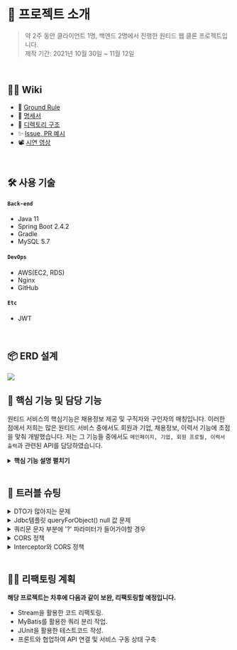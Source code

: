 # 📝 프로젝트 소개
>약 2주 동안 클라이언트 1명, 백엔드 2명에서 진행한 원티드 웹 클론 프로젝트입니다.  
>제작 기간: 2021년 10월 30일 ~ 11월 12일


</br>

## 💁‍♂️ Wiki

- 📌 [Ground Rule](https://github.com/Jsim6342/wanted-clone/wiki/%F0%9F%93%8C-Ground-Rule)
- 📰 [명세서](https://docs.google.com/spreadsheets/d/1ZLrF6zCwts5qt4bVxmj8SG71MKh1Lk3S/edit#gid=990061567)
- 📁 [디렉토리 구조](https://github.com/Jsim6342/wanted-clone/wiki/%F0%9F%93%81-Directory-Structure)
- ✨ [Issue, PR 예시](https://github.com/Jsim6342/wanted-clone/wiki/%E2%9C%A8-Issue-&-PR-Example)
- 📽 [시연 영상](https://youtu.be/6_us3-ApNu4)

</br>

## 🛠 사용 기술
#### `Back-end`
  - Java 11
  - Spring Boot 2.4.2
  - Gradle
  - MySQL 5.7
#### `DevOps`
  - AWS(EC2, RDS)
  - Nginx
  - GitHub
#### `Etc`
  - JWT

</br>

## 📦 ERD 설계
![](https://user-images.githubusercontent.com/70616657/141675583-470edb24-219b-448f-93f7-fc49855dcc17.png)


## 🔎 핵심 기능 및 담당 기능
원티드 서비스의 핵심기능은 채용정보 제공 및 구직자와 구인자의 매칭입니다.
이러한 점에서 저희는 많은 원티드 서비스 중에서도 회원과 기업, 채용정보, 이력서 기능에 초점을 맞춰 개발했습니다.
저는 그 기능들 중에서도 `메인페이지, 기업, 회원 프로필, 이력서 출력`과 관련된 API를 담당하였습니다.



<details>
<summary><b>핵심 기능 설명 펼치기</b></summary>
<div markdown="1">

### 전체 흐름
![](https://user-images.githubusercontent.com/70616657/143728564-a8d392e3-5837-44a3-8ab7-2e20217ac523.png)

   
### 1️⃣ Interceptor

![](https://user-images.githubusercontent.com/70616657/143728580-a757d3d3-c6c1-4bd7-8670-68cd12e63299.png)

- **Preflight Request 처리** :pushpin: [코드 확인](https://github.com/Jsim6342/wanted-clone/blob/59232b2abe9e51ff515f14a12825b699205f2bc5/src/main/java/com/example/demo/com/interceptor/LoginCheckInterceptor.java#L30)
  - 브라우저는 요청을 보내기 전 Preflight Request를 우선적으로 보내기 때문에 Interceptor에서 토큰을 검사하기 위해 Preflight Request를 가장 먼저 선별, 처리해줘야 한다.

- **로그인 인가 확인** :pushpin: [코드 확인](https://github.com/Jsim6342/wanted-clone/blob/59232b2abe9e51ff515f14a12825b699205f2bc5/src/main/java/com/example/demo/com/interceptor/LoginCheckInterceptor.java#L36)
  - @UnAuth 어노테이션을 만들어서 인가가 필요하지 않은 API 메서드에 명시하였다. 그 후, Interceptor에서 @UnAuth 어노테이션을 체크하여 로그인이 필요한 API와 그렇지 않은 API를 구분하였다.

- **토큰 여부 확인** :pushpin: [코드 확인](https://github.com/Jsim6342/wanted-clone/blob/59232b2abe9e51ff515f14a12825b699205f2bc5/src/main/java/com/example/demo/com/interceptor/LoginCheckInterceptor.java#L39)
  - 보내온 Request에 토큰이 있는지 확인하고, 해당 토큰의 여부에 따라 알맞은 로직을 처리해주었다.
   

### 2️⃣ Controller

![](https://user-images.githubusercontent.com/70616657/143728597-ce2dd002-0ad9-4ab2-97f5-d0a2df9334ea.png)

- **요청 처리** :pushpin: [코드 확인](https://github.com/Jsim6342/wanted-clone/blob/59232b2abe9e51ff515f14a12825b699205f2bc5/src/main/java/com/example/demo/src/company/CompanyController.java#L64)
  - Controller에서는 요청을 화면단에서 넘어온 요청을 받고, Service 계층에 로직 처리를 위임합니다.
  - 로그인이 필요한 서비스의 경우, Interceptor에서 토큰 검사 후, Request에 저장해둔 userId를 HttpServletRequest 객체로 받는다.

- **결과 응답** :pushpin: [코드 확인](https://github.com/Jsim6342/wanted-clone/blob/59232b2abe9e51ff515f14a12825b699205f2bc5/src/main/java/com/example/demo/src/company/CompanyController.java#L66)
  - Service 계층에서 넘어온 로직 처리 결과(메세지)를 미리 정의해둔 BaseResponse 객체에 담아 화면단에 응답해줍니다.
   

### 3️⃣ Service

![](https://user-images.githubusercontent.com/70616657/143728618-d00d5234-1c48-4301-9dd6-ade6ebe6c128.png)

- **검증 처리** :pushpin: [코드 확인](https://github.com/Jsim6342/wanted-clone/blob/59232b2abe9e51ff515f14a12825b699205f2bc5/src/main/java/com/example/demo/src/company/CompanyService.java#L34)
  - 이미 등록된 사업자등록번호, 접속한 회원이 소유한 회사인지 등 의미적 검증 처리를 진행하였습니다.

- **트랜잭션 처리** :pushpin: [코드 확인](https://github.com/Jsim6342/wanted-clone/blob/59232b2abe9e51ff515f14a12825b699205f2bc5/src/main/java/com/example/demo/src/company/CompanyService.java#L16)
  - 쿼리 로직 중에 에러가 발생할 경우, 롤백 처리를 하기 위한 트랜잭션 처리를 어노테이션을 활용하여 처리해주었습니다.


### 4️⃣ Dao

![](https://user-images.githubusercontent.com/70616657/143728637-5d4be8db-fa6e-4a49-ba5e-8ae9bb74c4e1.png)

- **쿼리 수행** :pushpin: [코드 확인](https://github.com/Jsim6342/wanted-clone/blob/59232b2abe9e51ff515f14a12825b699205f2bc5/src/main/java/com/example/demo/src/company/CompanyDao.java#L108)
  - JDBC Template를 활용하여 DB 쿼리 로직을 수행했습니다.
  - JOIN문 등 긴 쿼리문을 수행할 경우, Buffer를 활용하여 가독성과 '+' 연산을 최소화 하였습니다.
   
   
### 5️⃣ Etc
   
- **타입 검증 처리** :pushpin: [코드 확인](https://github.com/Jsim6342/wanted-clone/blob/59232b2abe9e51ff515f14a12825b699205f2bc5/src/main/java/com/example/demo/src/company/model/req/PostCompanyReq.java#L12)
   - Bean Validation을 활용하여 DTO에서 타입(형식) 검증을 수행하였다. 이를 통해 검증 로직을 분리할 수 있었다.
   
- **예외 처리** :pushpin: [코드 확인](https://github.com/Jsim6342/wanted-clone/blob/59232b2abe9e51ff515f14a12825b699205f2bc5/src/main/java/com/example/demo/com/advice/ControllerAdvice.java#L13)
   - ControllerAdvice에서 예외를 통합하여 처리하였다.
   - 각각의 예외의 경우 Enum을 통하여 등록, 관리할 수 있도록 하였다.
   - 등록되지 않은 예외의 경우, 예외 log를 console에 출력하고, 서버에 등록되지 않은 에러임을 응답해주었다.
   

   
</div>
</details>

</br>


## 🌟 트러블 슈팅
<details>
<summary>DTO가 많아지는 문제</summary>
<div markdown="1">

- 클라이언트 개발자를 고려하여, API 응답을 화면에 가장 Fit하게 내려주기 위해 노력했습니다. 그 과정에서 많은 VO와 DTO를 만들어야 하는 문제가 발생했고, 그에 따라 DTO 네이밍 문제와 관리 문제를 겪게 되었습니다.
- 가장 먼저, `Entity Class`를 만들어 해결하고자 했습니다. Entity를 활용하여 쿼리 조회에서 데이터를 받아오거나, DTO에 멤버변수 형태로 넣어 DTO의 객체 수를 줄이고자 했습니다. 하지만, 쿼리로 부터 필요하지 않은 데이터까지 모두 받아야와야 한다는 번거로움과 성능이슈, null이 들어가는 문제 등이 발생했습니다.
- 이후, `Inner Class`를 활용하여 해결했습니다. 응답을 내려줄 객체 DTO를 만들고, 그 안에 해당 DTO와 연관된 객체들을 Inner Class 형태로 만들어 네이밍 문제와 DTO를 보다 효율적으로 관리할 수 있게 하였습니다.
- 추가적으로 `Request와 Response DTO 패키지를 분리`하여 관리를 수월하게 했습니다.

</div>
</details>

<details>
<summary>Jdbc템플릿 queryForObject() null 값 문제</summary>
<div markdown="1">
  
  - Jdbc템플릿 queryForObject()메서드는 하나의 데이터를 반환한다. 0개 or 2개 이상일 경우 에러를 반환
  - 하지만, 데이터가 없을 경우 에러가 아닌 값을 null로도 반환해야할 경우가 있다.
  - 이럴 경우를 대비하여 데이터가 1개 or 0개가 예상되는 경우라도, queryForObject()를 사용하는 것이 아닌, `query()를 활용`하여 List형태로 받아내어 null을 처리하면 된다.
  - 결론: jdbc에서 null값이 예상되는 쿼리문은 무조건 query()로 받아 `list형태로 받자`.
  
</div>
</details>

<details>
<summary>쿼리문 문자 부분에 '?' 파라미터가 들어가야할 경우</summary>
<div markdown="1">
  
  - LIKE '%?%' 와 같은 조건식에서 ?를 쿼리로 데이터를 조회하고 싶을 때 기존의 쿼리 문법으로는 '?' 문자 자체가 검색이되는 현상이 발생.
  - 쿼리에서 ?가 들어가는 부분을 문자열 덧셈 사이에 두어 해결할 수 있다.
  - 다음과 같이 버퍼를 통해서도 해결이 가능하다.  
  
  ```java
  String sql = sb.append("select * from goods where name = '").append(query).append("';").toString();
  ```
  
</div>
</details>

<details>
<summary> CORS 정책 </summary>
<div markdown="1">
  
  - 원티드 클론코딩 중, CORS 이슈가 발생하였습니다.
  - 이 문제는 `SOP 보안 정책`에 관한 것으로, 이 보안 정책에 따르면 URI Schema, Hostname, Port가 모두 같은 Origin 내에서 req와 res를 주고 받아야한다고 한다.
  - 프론트 프로젝트 저장소와 백엔드 프로젝트 저장소가 상이하여 URL이 달라 해당 보안 정책에 어긋나서 발생하는 문제였다.
  - 해결하기 위해서 프론트 측에서는 `프록시 서버를 경유`하여 해결하는 방법이 있으며, 서버 측에서는 `Config 설정`을 통해 해결할 수 있다.
  - 다만, 보안적인 부분이다보니 프론트 측에서 먼저 프록시 서버를 경유하는 방법을 시도하였고, 이후에 config 파일을 설정하는 방향으로 구현하였다.
  
</div>
</details>
    
<details>
<summary> Interceptor와 CORS 정책 </summary>
<div markdown="1">
  
  - config 파일 설정으로 해결된줄 알았던 CORS 에러가 또 발생하였다.
  - 원인은 Interceptor의 구현과 `Preflight Request`에 의한 에러였다.
  - 브라우저는 서버로 요청을 보낼 때, Preflight Request를 우선적으로 보내 접근 권한을 확인한다.
  - Interceptor는 접근한 Preflight Request에게서 토큰을 확인하는 작업을 하게되어 해당 문제가 발생했다.
  - 요청이 Preflight Request인지 확인하는 로직을 Interceptor에 추가하여 해결하였다.
   
</div>
</details>    

    
</br>

## 👩‍💻 리팩토링 계획

**해당 프로젝트는 차후에 다음과 같이 보완, 리팩토링할 예정입니다.**  

- Stream을 활용한 코드 리팩토링.
- MyBatis를 활용한 쿼리 분리 작업.
- JUnit을 활용한 테스트코드 작성.
- 프론트와 협업하여 API 연결 및 서비스 구동 상태 구축


